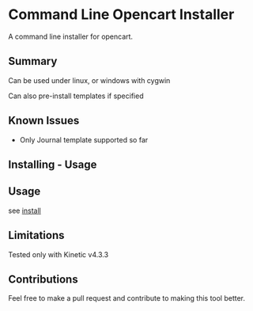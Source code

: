 Command Line Opencart Installer
=====================

A command line installer for opencart.


Summary
-------

Can be used under linux, or windows with cygwin

Can also pre-install templates if specified


Known Issues
------------

* Only Journal template supported so far


Installing - Usage
----------

Usage
-----

see [install]


Limitations
-----------

Tested only with Kinetic v4.3.3


Contributions
-------------

Feel free to make a pull request and contribute to making this tool better.

[install]: https://docs.google.com/document/d/14GHVib5uDEse9umzujvx029XewbnuzGKrqpfv-TAwoM/edit
